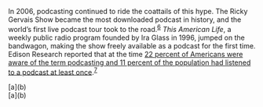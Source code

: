 In 2006, podcasting continued to ride the coattails of this hype. The Ricky Gervais Show became the most downloaded podcast in history, and the world’s first live podcast tour took to the road.<sup><a href=../citations/index.html>6</a></sup> *This American Life*, a weekly public radio program founded by Ira Glass in 1996, jumped on the bandwagon, making the show freely available as a podcast for the first time. Edison Research reported that at the time [22 percent of Americans were aware of the term podcasting and 11 percent of the population had listened to a podcast at least once](http://www.edisonresearch.com/the-podcast-consumer-2015/).<sup><a href=../citations/index.html>7</a></sup>

<div>[a](b)</div>
<span>[a](b)</span>

<br>
